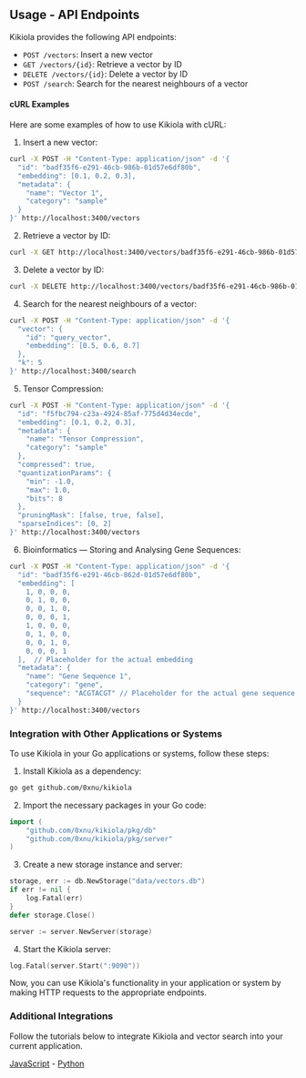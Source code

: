 ## Usage - API Endpoints

Kikiola provides the following API endpoints:

+  `POST /vectors`: Insert a new vector
+  `GET /vectors/{id}`: Retrieve a vector by ID
+  `DELETE /vectors/{id}`: Delete a vector by ID
+  `POST /search`: Search for the nearest neighbours of a vector

#### cURL Examples

Here are some examples of how to use Kikiola with cURL:

1. Insert a new vector:

```sh
curl -X POST -H "Content-Type: application/json" -d '{
  "id": "badf35f6-e291-46cb-986b-01d57e6df80b",
  "embedding": [0.1, 0.2, 0.3],
  "metadata": {
    "name": "Vector 1",
    "category": "sample"
  }
}' http://localhost:3400/vectors
```

2. Retrieve a vector by ID:

```sh
curl -X GET http://localhost:3400/vectors/badf35f6-e291-46cb-986b-01d57e6df80b
```

3. Delete a vector by ID:

```sh
curl -X DELETE http://localhost:3400/vectors/badf35f6-e291-46cb-986b-01d57e6df80b
```

4. Search for the nearest neighbours of a vector:

```sh
curl -X POST -H "Content-Type: application/json" -d '{
  "vector": {
    "id": "query_vector",
    "embedding": [0.5, 0.6, 0.7]
  },
  "k": 5
}' http://localhost:3400/search
```

5. Tensor Compression:

```sh
curl -X POST -H "Content-Type: application/json" -d '{
  "id": "f5fbc794-c23a-4924-85af-775d4d34ecde",
  "embedding": [0.1, 0.2, 0.3],
  "metadata": {
    "name": "Tensor Compression",
    "category": "sample"
  },
  "compressed": true,
  "quantizationParams": {
    "min": -1.0,
    "max": 1.0,
    "bits": 8
  },
  "pruningMask": [false, true, false],
  "sparseIndices": [0, 2]
}' http://localhost:3400/vectors
```

6. Bioinformatics — Storing and Analysing Gene Sequences:

```sh
curl -X POST -H "Content-Type: application/json" -d '{
  "id": "badf35f6-e291-46cb-862d-01d57e6df80b",
  "embedding": [
    1, 0, 0, 0,
    0, 1, 0, 0,
    0, 0, 1, 0,
    0, 0, 0, 1,
    1, 0, 0, 0,
    0, 1, 0, 0,
    0, 0, 1, 0,
    0, 0, 0, 1
  ],  // Placeholder for the actual embedding
  "metadata": {
    "name": "Gene Sequence 1",
    "category": "gene",
    "sequence": "ACGTACGT" // Placeholder for the actual gene sequence
  }
}' http://localhost:3400/vectors
```

### Integration with Other Applications or Systems

To use Kikiola in your Go applications or systems, follow these steps:

1. Install Kikiola as a dependency:

```sh
go get github.com/0xnu/kikiola
```

2. Import the necessary packages in your Go code:

```go
import (
    "github.com/0xnu/kikiola/pkg/db"
    "github.com/0xnu/kikiola/pkg/server"
)
```

3. Create a new storage instance and server:

```go
storage, err := db.NewStorage("data/vectors.db")
if err != nil {
    log.Fatal(err)
}
defer storage.Close()

server := server.NewServer(storage)
```

4. Start the Kikiola server:

```go
log.Fatal(server.Start(":9090"))
```

Now, you can use Kikiola's functionality in your application or system by making HTTP requests to the appropriate endpoints.

### Additional Integrations

Follow the tutorials below to integrate Kikiola and vector search into your current application.

[JavaScript](./tutorials/javascript.md) - [Python](./tutorials/python.md)
